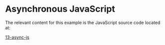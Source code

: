 # Asynchronous JavaScript

The relevant content for this example is the JavaScript source code located at:

[13-async-js](../../../../../13-async-js)
